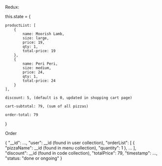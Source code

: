 Redux:

this.state = {

    productList: [
        {
            name: Moorish Lamb,
            size: large,
            price: 19,
            qty: 1,
            total-price: 19
        },
        {
            name: Peri Peri,
            size: medium,
            price: 24,
            qty: 1,
            total-price: 24
        }
    ],

    discount: 5, (default is 0, updated in shopping cart page)

    cart-subtotal: 79, (sum of all pizzas)

    order-total: 79

}



Order

{
    "__id": ...,
    "user": __id (found in user collection),
    "orderList": [
        {
            "pizzaName": __id (found in menu collection),
            "quantity": 1
        },
        ...
    ],
    "discount": __id (found in code collection),
    "totalPrice": 79,
    "timestamp": ...,
    "status: "done or ongoing"
}